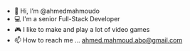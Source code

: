 - 👋 Hi, I’m @ahmedmahmoudo
- 💻 I'm a senior Full-Stack Developer
- 🎮 I like to make and play a lot of video games
- 📫 How to reach me ... ahmed.mahmoud.abo@gmail.com
